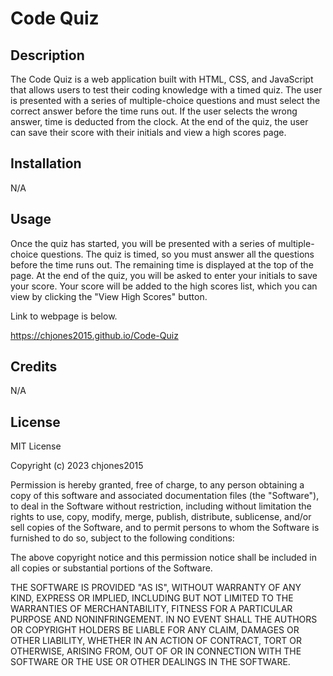 # Code Quiz

## Description

The Code Quiz is a web application built with HTML, CSS, and JavaScript that allows users to test their coding knowledge with a timed quiz. The user is presented with a series of multiple-choice questions and must select the correct answer before the time runs out. If the user selects the wrong answer, time is deducted from the clock. At the end of the quiz, the user can save their score with their initials and view a high scores page.

## Installation

N/A

## Usage

Once the quiz has started, you will be presented with a series of multiple-choice questions. The quiz is timed, so you must answer all the questions before the time runs out. The remaining time is displayed at the top of the page. At the end of the quiz, you will be asked to enter your initials to save your score. Your score will be added to the high scores list, which you can view by clicking the "View High Scores" button.

Link to webpage is below.

https://chjones2015.github.io/Code-Quiz

## Credits

N/A

## License

MIT License

Copyright (c) 2023 chjones2015

Permission is hereby granted, free of charge, to any person obtaining a copy
of this software and associated documentation files (the "Software"), to deal
in the Software without restriction, including without limitation the rights
to use, copy, modify, merge, publish, distribute, sublicense, and/or sell
copies of the Software, and to permit persons to whom the Software is
furnished to do so, subject to the following conditions:

The above copyright notice and this permission notice shall be included in all
copies or substantial portions of the Software.

THE SOFTWARE IS PROVIDED "AS IS", WITHOUT WARRANTY OF ANY KIND, EXPRESS OR
IMPLIED, INCLUDING BUT NOT LIMITED TO THE WARRANTIES OF MERCHANTABILITY,
FITNESS FOR A PARTICULAR PURPOSE AND NONINFRINGEMENT. IN NO EVENT SHALL THE
AUTHORS OR COPYRIGHT HOLDERS BE LIABLE FOR ANY CLAIM, DAMAGES OR OTHER
LIABILITY, WHETHER IN AN ACTION OF CONTRACT, TORT OR OTHERWISE, ARISING FROM,
OUT OF OR IN CONNECTION WITH THE SOFTWARE OR THE USE OR OTHER DEALINGS IN THE
SOFTWARE.